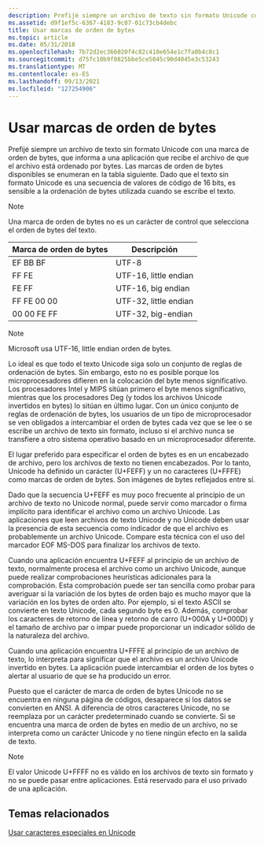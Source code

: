 ```yaml
---
description: Prefijé siempre un archivo de texto sin formato Unicode con una marca de orden de bytes, que informa a una aplicación que recibe el archivo de que el archivo está ordenado por bytes.
ms.assetid: d9f1ef5c-6367-4183-9c07-01c73cb4debc
title: Usar marcas de orden de bytes
ms.topic: article
ms.date: 05/31/2018
ms.openlocfilehash: 7b72d2ec366020f4c82c418e654e1c7fa0b4c8c1
ms.sourcegitcommit: d75fc10b9f0825bbe5ce5045c90d4045e3c53243
ms.translationtype: MT
ms.contentlocale: es-ES
ms.lasthandoff: 09/13/2021
ms.locfileid: "127254906"
---
```

# <a name="using-byte-order-marks"></a>Usar marcas de orden de bytes

Prefijé siempre un archivo de texto sin formato Unicode con una marca de orden de bytes, que informa a una aplicación que recibe el archivo de que el archivo está ordenado por bytes. Las marcas de orden de bytes disponibles se enumeran en la tabla siguiente. Dado que el texto sin formato Unicode es una secuencia de valores de código de 16 bits, es sensible a la ordenación de bytes utilizada cuando se escribe el texto.

> [!Note]  
> Una marca de orden de bytes no es un carácter de control que selecciona el orden de bytes del texto.

 



| Marca de orden de bytes | Descripción           |
|-----------------|-----------------------|
| EF BB BF        | UTF-8                 |
| FF FE           | UTF-16, little endian |
| FE FF           | UTF-16, big endian    |
| FF FE 00 00     | UTF-32, little endian |
| 00 00 FE FF     | UTF-32, big-endian    |



 

> [!Note]  
> Microsoft usa UTF-16, little endian orden de bytes.

 

Lo ideal es que todo el texto Unicode siga solo un conjunto de reglas de ordenación de bytes. Sin embargo, esto no es posible porque los microprocesadores difieren en la colocación del byte menos significativo. Los procesadores Intel y MIPS sitúan primero el byte menos significativo, mientras que los procesadores Deg (y todos los archivos Unicode invertidos en bytes) lo sitúan en último lugar. Con un único conjunto de reglas de ordenación de bytes, los usuarios de un tipo de microprocesador se ven obligados a intercambiar el orden de bytes cada vez que se lee o se escribe un archivo de texto sin formato, incluso si el archivo nunca se transfiere a otro sistema operativo basado en un microprocesador diferente.

El lugar preferido para especificar el orden de bytes es en un encabezado de archivo, pero los archivos de texto no tienen encabezados. Por lo tanto, Unicode ha definido un carácter (U+FEFF) y un no caracteres (U+FFFE) como marcas de orden de bytes. Son imágenes de bytes reflejados entre sí.

Dado que la secuencia U+FEFF es muy poco frecuente al principio de un archivo de texto no Unicode normal, puede servir como marcador o firma implícito para identificar el archivo como un archivo Unicode. Las aplicaciones que leen archivos de texto Unicode y no Unicode deben usar la presencia de esta secuencia como indicador de que el archivo es probablemente un archivo Unicode. Compare esta técnica con el uso del marcador EOF MS-DOS para finalizar los archivos de texto.

Cuando una aplicación encuentra U+FEFF al principio de un archivo de texto, normalmente procesa el archivo como un archivo Unicode, aunque puede realizar comprobaciones heurísticas adicionales para la comprobación. Esta comprobación puede ser tan sencilla como probar para averiguar si la variación de los bytes de orden bajo es mucho mayor que la variación en los bytes de orden alto. Por ejemplo, si el texto ASCII se convierte en texto Unicode, cada segundo byte es 0. Además, comprobar los caracteres de retorno de línea y retorno de carro (U+000A y U+000D) y el tamaño de archivo par o impar puede proporcionar un indicador sólido de la naturaleza del archivo.

Cuando una aplicación encuentra U+FFFE al principio de un archivo de texto, lo interpreta para significar que el archivo es un archivo Unicode invertido en bytes. La aplicación puede intercambiar el orden de los bytes o alertar al usuario de que se ha producido un error.

Puesto que el carácter de marca de orden de bytes Unicode no se encuentra en ninguna página de códigos, desaparece si los datos se convierten en ANSI. A diferencia de otros caracteres Unicode, no se reemplaza por un carácter predeterminado cuando se convierte. Si se encuentra una marca de orden de bytes en medio de un archivo, no se interpreta como un carácter Unicode y no tiene ningún efecto en la salida de texto.

> [!Note]  
> El valor Unicode U+FFFF no es válido en los archivos de texto sin formato y no se puede pasar entre aplicaciones. Está reservado para el uso privado de una aplicación.

 

## <a name="related-topics"></a>Temas relacionados

<dl> <dt>

[Usar caracteres especiales en Unicode](using-special-characters-in-unicode.md)
</dt> </dl>

 

 



